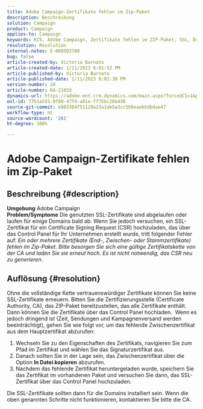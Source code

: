 ```yaml
---
title: Adobe Campaign-Zertifikate fehlen im Zip-Paket
description: Beschreibung
solution: Campaign
product: Campaign
applies-to: Campaign
keywords: KCS, Adobe Campaign, Zertifikate fehlen im ZIP-Paket, SSL, Domain, Control Panel
resolution: Resolution
internal-notes: E-000503700
bug: false
article-created-by: Victoria Barnato
article-created-date: 1/11/2023 6:01:52 PM
article-published-by: Victoria Barnato
article-published-date: 1/11/2023 6:02:30 PM
version-number: 20
article-number: KA-21033
dynamics-url: https://adobe-ent.crm.dynamics.com/main.aspx?forceUCI=1&pagetype=entityrecord&etn=knowledgearticle&id=53ef6e04-da91-ed11-aad1-6045bd006d92
exl-id: 77b1a5d1-9f00-47f4-a81e-ff75bc26b438
source-git-commit: e803384f51129a23a1ab5a3cc5b9eaab5dbdae47
workflow-type: ht
source-wordcount: '261'
ht-degree: 100%

---
```


# Adobe Campaign-Zertifikate fehlen im Zip-Paket

## Beschreibung {#description}

<b>Umgebung</b>
Adobe Campaign
<br><b>Problem/Symptome</b>
Die genutzten SSL-Zertifikate sind abgelaufen oder laufen für einige Domains bald ab. Wenn Sie jedoch versuchen, ein SSL-Zertifikat für ein Certificate Signing Request (CSR) hochzuladen, das über das Control Panel für Ihr Unternehmen erstellt wurde, tritt folgender Fehler auf: *Ein oder mehrere Zertifikate (End-, Zwischen- oder Stammzertifikate) fehlen im Zip-Paket. Bitte besorgen Sie sich eine gültige Zertifikatskette von der CA und laden Sie sie erneut hoch. Es ist nicht notwendig, das CSR neu zu generieren*.


## Auflösung {#resolution}


Ohne die vollständige Kette vertrauenswürdiger Zertifikate können Sie keine SSL-Zertifikate erneuern. Bitten Sie die Zertifizierungsstelle (Certificate Authority, CA), das ZIP-Paket bereitzustellen, das alle Zertifikate enthält. Dann können Sie die Zertifikate über das Control Panel hochladen.  Wenn es jedoch dringend ist (Zeit, Sendungen und Kampagnenversand werden beeinträchtigt), gehen Sie wie folgt vor, um das fehlende Zwischenzertifikat aus dem Hauptzertifikat abzurufen:

1. Wechseln Sie zu den Eigenschaften des Zertifikats, navigieren Sie zum Pfad im Zertifikat und wählen Sie das Signaturzertifikat aus.
2. Danach sollten Sie in der Lage sein, das Zwischenzertifikat über die Option <b>In Datei kopieren</b> abzurufen.
3. Nachdem das fehlende Zertifikat heruntergeladen wurde, speichern Sie das Zertifikat im vorhandenen Paket und versuchen Sie dann, das SSL-Zertifikat über das Control Panel hochzuladen.


Die SSL-Zertifikate sollten dann für die Domains installiert sein. Wenn die oben genannten Schritte nicht funktionieren, kontaktieren Sie bitte die CA.
